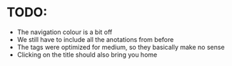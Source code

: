 # TODO:

- The navigation colour is a bit off
- We still have to include all the anotations from before
- The tags were optimized for medium, so they basically make no sense
- Clicking on the title should also bring you home
